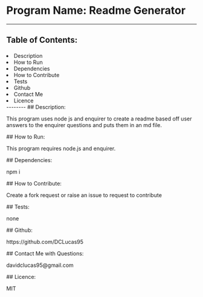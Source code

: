 # Program Name: Readme Generator
--------
## Table of Contents:<ul>
<li>Description</li>
<li>How to Run</li>
<li>Dependencies</li>
<li>How to Contribute</li>
<li>Tests</li>
<li>Github</li>
<li>Contact Me</li>
<li>Licence</li></ul>
--------
## Description: 
<p>This program uses  node js and enquirer to create a readme based off user answers to the enquirer questions and puts them in an md file.</p>
## How to Run: 
<p>This program requires node.js and enquirer.</p>
## Dependencies: 
<p>npm i</p>
## How to Contribute: 
<p>Create a fork request or raise an issue to request to contribute</p>
## Tests: 
<p>none</p>
## Github: 
<p> https://github.com/DCLucas95</p>
## Contact Me with Questions: 
<p>davidclucas95@gmail.com</p>
## Licence: 
<p>MIT</p>
